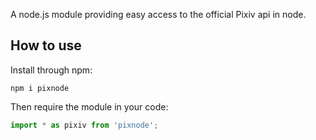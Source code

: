 A node.js module providing easy access to the official Pixiv api in node.

## How to use

Install through npm:

```shell
npm i pixnode
```

Then require the module in your code:

```typescript
import * as pixiv from 'pixnode';
```


